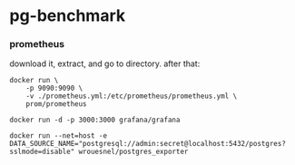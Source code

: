 # pg-benchmark

### prometheus
download it, extract, and go to directory. after that:
```
docker run \
    -p 9090:9090 \
    -v ./prometheus.yml:/etc/prometheus/prometheus.yml \
    prom/prometheus
```


```
docker run -d -p 3000:3000 grafana/grafana
```

```
docker run --net=host -e DATA_SOURCE_NAME="postgresql://admin:secret@localhost:5432/postgres?sslmode=disable" wrouesnel/postgres_exporter  
```



